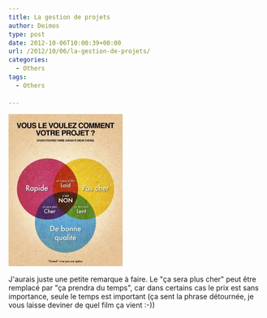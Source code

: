 ```yaml
---
title: La gestion de projets
author: Deimos
type: post
date: 2012-10-06T10:00:39+00:00
url: /2012/10/06/la-gestion-de-projets/
categories:
  - Others
tags:
  - Others

---
```


![projets-225x300](/images/projets-225x300.jpg)

J'aurais juste une petite remarque à faire. Le "ça sera plus cher" peut être remplacé par "ça prendra du temps", car dans certains cas le prix est sans importance, seule le temps est important (ça sent la phrase détournée, je vous laisse deviner de quel film ça vient :-))